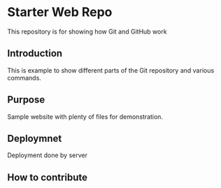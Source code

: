 # Starter Web Repo

This repository is for showing how Git and GitHub work

## Introduction

This is example to show different parts of the Git repository and various commands.

## Purpose

Sample website with plenty of files for demonstration.

## Deploymnet
Deployment done by server

## How to contribute
